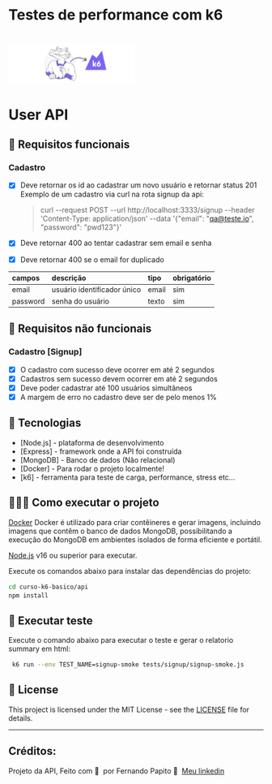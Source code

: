 # Testes de performance com k6

<h1 align="left">
    <img src=".github/logo-stiker.png" width="250px">
</h1>

# User API

## 🔖 Requisitos funcionais

### Cadastro

- [X] Deve retornar os id ao cadastrar um novo usuário e retornar status 201
      Exemplo de um cadastro via curl na rota signup da api:

    > curl --request POST --url http://localhost:3333/signup --header 'Content-Type: application/json' --data '{"email": "qa@teste.io", "password": "pwd123"}'

- [X] Deve retornar 400 ao tentar cadastrar sem email e senha
- [X] Deve retornar 400 se o email for duplicado

| campos   | descrição                             | tipo     | obrigatório |
| :-----   | :------------------------------------ | :------- | :---------- |
| email    | usuário identificador único           | email    | sim         |
| password | senha do usuário                      | texto    | sim         |

## 🔖 Requisitos não funcionais

### Cadastro [Signup]

- [X] O cadastro com sucesso deve ocorrer em até 2 segundos
- [X] Cadastros sem sucesso devem ocorrer em até 2 segundos
- [X] Deve poder cadastrar até 100 usuários simultâneos
- [X] A margem de erro no cadastro deve ser de pelo menos 1%

## 🚀 Tecnologias

- [Node.js] - plataforma de desenvolvimento
- [Express] - framework onde a API foi construída
- [MongoDB] - Banco de dados (Não relacional)
- [Docker] - Para rodar o projeto localmente!
- [k6] - ferramenta para teste de carga, performance, stress etc...

## 👨🏻‍💻 Como executar o projeto

[Docker](https://www.docker.com/get-started/) Docker é utilizado para criar contêineres e gerar imagens, incluindo imagens que contêm o banco de dados MongoDB, possibilitando a execução do MongoDB em ambientes isolados de forma eficiente e portátil.

[Node.js](https://nodejs.org/) v16 ou superior para executar.

Execute os comandos abaixo para instalar das dependências do projeto:

```sh
cd curso-k6-basico/api
npm install
```

## 🧪 Executar teste

Execute o comando abaixo para executar o teste e gerar o relatorio summary em html:

```sh
 k6 run --env TEST_NAME=signup-smoke tests/signup/signup-smoke.js
```

## 📝 License

This project is licensed under the MIT License - see the [LICENSE](LICENSE) file for details.

---
## Créditos:

Projeto da API, Feito com 💜 &nbsp;por Fernando Papito 👋 &nbsp;[Meu linkedin](https://www.linkedin.com/in/papitoio/)
